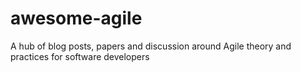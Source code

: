 # awesome-agile
A hub of blog posts, papers and discussion around Agile theory and practices for software developers

